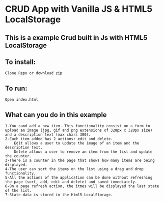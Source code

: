 # CRUD App with Vanilla JS & HTML5 LocalStorage 

## This is a example Crud built in Js with HTML5 LocalStorage

## To install:
```
Clone Repo or download zip
```
## To run:
```
Open index.html

```
## What can you do in this example 
```
1-You cand add a new item. This functionality consist on a form to upload an image (jpg, gif and png extensions of 320px x 320px size)
and a description text (max chars 300).
2-Each item added has 2 actions: edit and delete. 
	Edit allows a user to update the image of an item and the description text. 
	Delete allows a user to remove an item from the list and update the counter.
3-There is a counter in the page that shows how many items are being displayed.
4-The user can sort the items on the list using a drag and drop functionality.
5-All the actions of the application can be done without refreshing the page (sort, add, edit and delete) and saved immediately.
6-On a page refresh action, the itmes will be displayed the last state of the list.
7-State data is stored in the Html5 LocalStorage.

```
